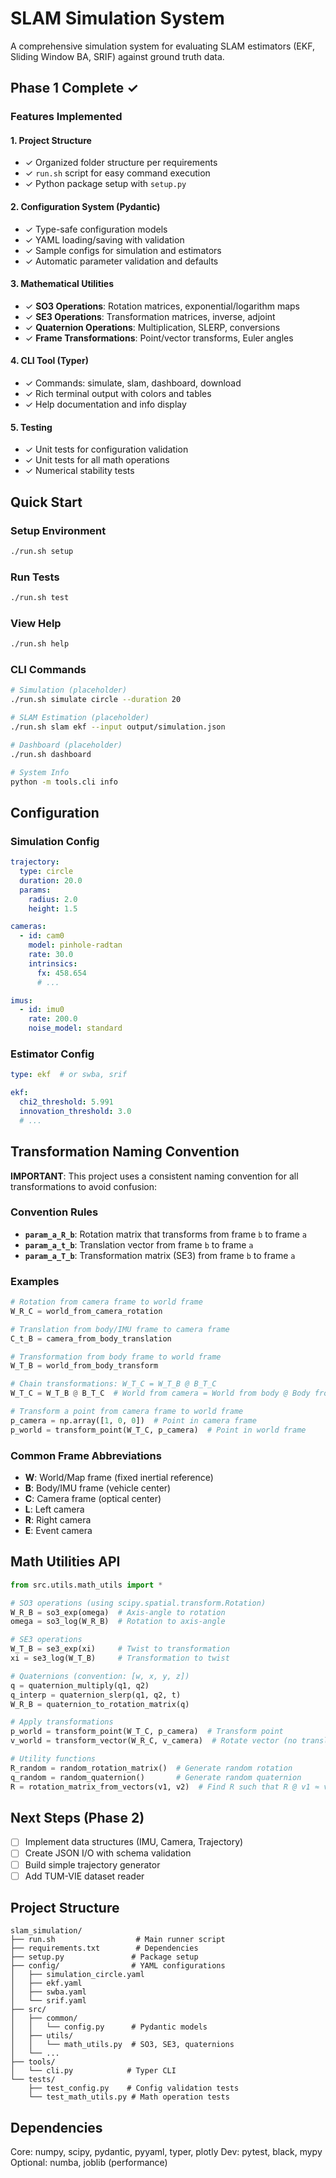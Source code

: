# SLAM Simulation System

A comprehensive simulation system for evaluating SLAM estimators (EKF, Sliding Window BA, SRIF) against ground truth data.

## Phase 1 Complete ✓

### Features Implemented

#### 1. Project Structure
- ✓ Organized folder structure per requirements
- ✓ `run.sh` script for easy command execution
- ✓ Python package setup with `setup.py`

#### 2. Configuration System (Pydantic)
- ✓ Type-safe configuration models
- ✓ YAML loading/saving with validation
- ✓ Sample configs for simulation and estimators
- ✓ Automatic parameter validation and defaults

#### 3. Mathematical Utilities
- ✓ **SO3 Operations**: Rotation matrices, exponential/logarithm maps
- ✓ **SE3 Operations**: Transformation matrices, inverse, adjoint
- ✓ **Quaternion Operations**: Multiplication, SLERP, conversions
- ✓ **Frame Transformations**: Point/vector transforms, Euler angles

#### 4. CLI Tool (Typer)
- ✓ Commands: simulate, slam, dashboard, download
- ✓ Rich terminal output with colors and tables
- ✓ Help documentation and info display

#### 5. Testing
- ✓ Unit tests for configuration validation
- ✓ Unit tests for all math operations
- ✓ Numerical stability tests

## Quick Start

### Setup Environment
```bash
./run.sh setup
```

### Run Tests
```bash
./run.sh test
```

### View Help
```bash
./run.sh help
```

### CLI Commands
```bash
# Simulation (placeholder)
./run.sh simulate circle --duration 20

# SLAM Estimation (placeholder)
./run.sh slam ekf --input output/simulation.json

# Dashboard (placeholder)
./run.sh dashboard

# System Info
python -m tools.cli info
```

## Configuration

### Simulation Config
```yaml
trajectory:
  type: circle
  duration: 20.0
  params:
    radius: 2.0
    height: 1.5

cameras:
  - id: cam0
    model: pinhole-radtan
    rate: 30.0
    intrinsics:
      fx: 458.654
      # ...

imus:
  - id: imu0
    rate: 200.0
    noise_model: standard
```

### Estimator Config
```yaml
type: ekf  # or swba, srif

ekf:
  chi2_threshold: 5.991
  innovation_threshold: 3.0
  # ...
```

## Transformation Naming Convention

**IMPORTANT**: This project uses a consistent naming convention for all transformations to avoid confusion:

### Convention Rules
- **`param_a_R_b`**: Rotation matrix that transforms from frame `b` to frame `a`
- **`param_a_t_b`**: Translation vector from frame `b` to frame `a`
- **`param_a_T_b`**: Transformation matrix (SE3) from frame `b` to frame `a`

### Examples
```python
# Rotation from camera frame to world frame
W_R_C = world_from_camera_rotation

# Translation from body/IMU frame to camera frame
C_t_B = camera_from_body_translation

# Transformation from body frame to world frame
W_T_B = world_from_body_transform

# Chain transformations: W_T_C = W_T_B @ B_T_C
W_T_C = W_T_B @ B_T_C  # World from camera = World from body @ Body from camera

# Transform a point from camera frame to world frame
p_camera = np.array([1, 0, 0])  # Point in camera frame
p_world = transform_point(W_T_C, p_camera)  # Point in world frame
```

### Common Frame Abbreviations
- **W**: World/Map frame (fixed inertial reference)
- **B**: Body/IMU frame (vehicle center)
- **C**: Camera frame (optical center)
- **L**: Left camera
- **R**: Right camera
- **E**: Event camera

## Math Utilities API

```python
from src.utils.math_utils import *

# SO3 operations (using scipy.spatial.transform.Rotation)
W_R_B = so3_exp(omega)  # Axis-angle to rotation
omega = so3_log(W_R_B)  # Rotation to axis-angle

# SE3 operations
W_T_B = se3_exp(xi)     # Twist to transformation
xi = se3_log(W_T_B)     # Transformation to twist

# Quaternions (convention: [w, x, y, z])
q = quaternion_multiply(q1, q2)
q_interp = quaternion_slerp(q1, q2, t)
W_R_B = quaternion_to_rotation_matrix(q)

# Apply transformations
p_world = transform_point(W_T_C, p_camera)  # Transform point
v_world = transform_vector(W_R_C, v_camera)  # Rotate vector (no translation)

# Utility functions
R_random = random_rotation_matrix()  # Generate random rotation
q_random = random_quaternion()       # Generate random quaternion
R = rotation_matrix_from_vectors(v1, v2)  # Find R such that R @ v1 ≈ v2
```

## Next Steps (Phase 2)

- [ ] Implement data structures (IMU, Camera, Trajectory)
- [ ] Create JSON I/O with schema validation
- [ ] Build simple trajectory generator
- [ ] Add TUM-VIE dataset reader

## Project Structure
```
slam_simulation/
├── run.sh                  # Main runner script
├── requirements.txt        # Dependencies
├── setup.py               # Package setup
├── config/                # YAML configurations
│   ├── simulation_circle.yaml
│   ├── ekf.yaml
│   ├── swba.yaml
│   └── srif.yaml
├── src/
│   ├── common/
│   │   └── config.py      # Pydantic models
│   ├── utils/
│   │   └── math_utils.py  # SO3, SE3, quaternions
│   └── ...
├── tools/
│   └── cli.py            # Typer CLI
└── tests/
    ├── test_config.py    # Config validation tests
    └── test_math_utils.py # Math operation tests
```

## Dependencies

Core: numpy, scipy, pydantic, pyyaml, typer, plotly
Dev: pytest, black, mypy
Optional: numba, joblib (performance)